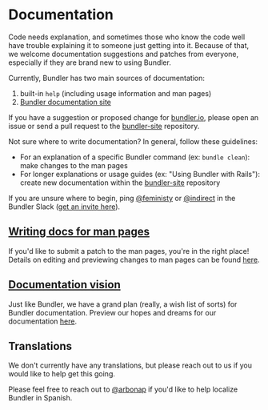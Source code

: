 # Documentation

Code needs explanation, and sometimes those who know the code well have trouble explaining it to someone just getting into it. Because of that, we welcome documentation suggestions and patches from everyone, especially if they are brand new to using Bundler.

Currently, Bundler has two main sources of documentation:

1. built-in `help` (including usage information and man pages)
2. [Bundler documentation site](https://bundler.io)

If you have a suggestion or proposed change for [bundler.io](https://bundler.io), please open an issue or send a pull request to the [bundler-site](https://github.com/bundler/bundler-site) repository.

Not sure where to write documentation? In general, follow these guidelines:

* For an explanation of a specific Bundler command (ex: `bundle clean`): make changes to the man pages
* For longer explanations or usage guides (ex: "Using Bundler with Rails"): create new documentation within the [bundler-site](https://github.com/bundler/bundler-site) repository

If you are unsure where to begin, ping [@feministy](https://github.com/feministy) or [@indirect](https://github.com/indirect) in the Bundler Slack ([get an invite here](../contributing/GETTING_HELP.md)).

## [Writing docs for man pages](WRITING.md)

If you'd like to submit a patch to the man pages, you're in the right place! Details on editing and previewing changes to man pages can be found [here](WRITING.md).

## [Documentation vision](VISION.md)

Just like Bundler, we have a grand plan (really, a wish list of sorts) for Bundler documentation. Preview our hopes and dreams for our documentation [here](VISION.md).

## Translations

We don't currently have any translations, but please reach out to us if you would like to help get this going.

Please feel free to reach out to [@arbonap](https://github.com/arbonap) if you'd like to help localize Bundler in Spanish.
